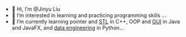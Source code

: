 - 👋 Hi, I’m @Jinyu Liu
- 👀 I’m interested in learning and practicing programming skills ...
- 🌱 I’m currently learning pointer and [STL](https://github.com/JinyuLiu0116/CPP-Intermediate-Level/tree/main/STL_containers) in C++, OOP and [GUI](https://github.com/JinyuLiu0116/Java-Entry-to-Intermediate/tree/main/Tic-Tac-Toe_complete) in Java and JavaFX, and [data engineering](https://github.com/JinyuLiu0116/Python-beginner-level.git) in Python...


<!---
JinyuLiu0116/JinyuLiu0116 is a ✨ special ✨ repository because its `README.md` (this file) appears on your GitHub profile.
You can click the Preview link to take a look at your changes.
--->

